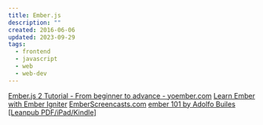 ```yaml
---
title: Ember.js
description: ""
created: 2016-06-06
updated: 2023-09-29
tags:
  - frontend
  - javascript
  - web
  - web-dev
---
```


[Ember.js 2 Tutorial - From beginner to advance - yoember.com](http://yoember.com/)
[Learn Ember with Ember Igniter](http://emberigniter.com/)
[EmberScreencasts.com](https://www.emberscreencasts.com/)
[ember 101 by Adolfo Builes [Leanpub PDF/iPad/Kindle]](https://leanpub.com/ember-cli-101)
